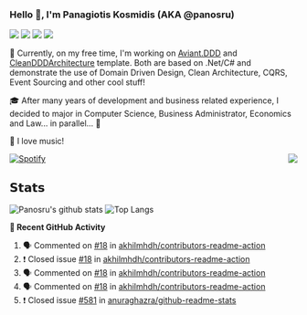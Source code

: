 ### Hello 👋, I'm Panagiotis Kosmidis (AKA @panosru)

[![](https://visitor-badge.glitch.me/badge?page_id=panosru-github-profile)](https://github.com/panosru) [![](https://img.shields.io/badge/-Panagiotis%20Kosmidis-blue?style=flat-square&logo=Linkedin&logoColor=white&link=https://www.linkedin.com/in/panagiotiskosmidis/)](https://www.linkedin.com/in/panagiotiskosmidis/) [![](https://img.shields.io/badge/-Europass%20CV-blue?style=flat-square&logo=read-the-docs&logoColor=white&link=https://europa.eu/!yX83UF)](https://europa.eu/!yX83UF) [![](https://img.shields.io/badge/-@panosru-%231DA1F2?style=flat-square&logo=twitter&logoColor=ffffff)](https://twitter.com/panosru)

🔭 Currently, on my free time, I'm working on [Aviant.DDD](https://github.com/panosru/Aviant.DDD) and [CleanDDDArchitecture](https://github.com/panosru/CleanDDDArchitecture) template. Both are based on .Net/C# and demonstrate the use of Domain Driven Design, Clean Architecture, CQRS, Event Sourcing and other cool stuff!

🎓 After many years of development and business related experience, I decided to major in Computer Science, Business Administrator, Economics and Law... in parallel... 🤯

🎵 I love music!

[![Spotify](https://panosru.vercel.app/api/spotify)](https://open.spotify.com/user/panosru) [<img align="right" src="https://github-readme-stackoverflow.vercel.app/?userID=395187&theme=light&layout=compact">](https://stackoverflow.com/users/story/395187)

## 𝗦𝘁𝗮𝘁𝘀

<img align="top" src="https://github-readme-stats.vercel.app/api?username=panosru&count_private=true&show_icons=true&include_all_commits=true&hide_border=true&custom_title=My%20Open%20Source%20journey&locale=en&line_height=30" alt="Panosru's github stats" /> <img src="https://github-readme-stats.vercel.app/api/top-langs/?username=panosru&langs_count=20&layout=compact&count_private=true&hide_border=true&locale=en&exclude=bundle-up,protos-docs,node-jinjs,protos,docker-example,docker-php-censor,php-censor-debug,better-reflection-debug,BetterReflection,phpunit-debug,framework,phalcon-docker-nginx,php-censor,php-deal-debug,Aviant.DDD-Documentation,playground,cockpit_GROUPS" alt="Top Langs" />

<!-- <img align="right" src="https://github-readme-stats.vercel.app/api/wakatime?username=panosru&hide_progress=true&hide_border=true" /> -->

**👣 Recent GitHub Activity**

<!--START_SECTION:activity-->
1. 🗣 Commented on [#18](https://github.com/akhilmhdh/contributors-readme-action/issues/18) in [akhilmhdh/contributors-readme-action](https://github.com/akhilmhdh/contributors-readme-action)
2. ❗️ Closed issue [#18](https://github.com/akhilmhdh/contributors-readme-action/issues/18) in [akhilmhdh/contributors-readme-action](https://github.com/akhilmhdh/contributors-readme-action)
3. 🗣 Commented on [#18](https://github.com/akhilmhdh/contributors-readme-action/issues/18) in [akhilmhdh/contributors-readme-action](https://github.com/akhilmhdh/contributors-readme-action)
4. 🗣 Commented on [#18](https://github.com/akhilmhdh/contributors-readme-action/issues/18) in [akhilmhdh/contributors-readme-action](https://github.com/akhilmhdh/contributors-readme-action)
5. ❗️ Closed issue [#581](https://github.com/anuraghazra/github-readme-stats/issues/581) in [anuraghazra/github-readme-stats](https://github.com/anuraghazra/github-readme-stats)
<!--END_SECTION:activity-->
